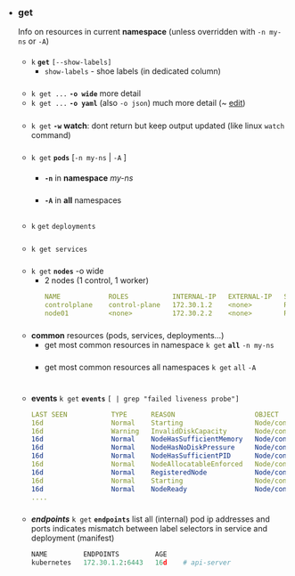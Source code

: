 
- ### get
    Info on resources in current **namespace** (unless overridden with `-n my-ns` or `-A`)
    ####
    
    - `k` **`get`** `[--show-labels]`
        - `show-labels` - shoe labels (in dedicated column)
    #####
    - `k get ...` **`-o wide`** 
        more detail 
    - `k get ...` **`-o yaml`** (also `-o json`)
        much more detail (~  [edit](../modify/edit.md))
    #####
    - `k get` **`-w`**
        **watch**: dont return but keep output updated (like linux `watch` command)

    ###

    #####
    - `k get` **`pods`** [`-n my-ns` | `-A` ]  

        ####
        - **`-n`**  in **namespace** *my-ns*
            
        #####      
        -  **`-A`** in **all** namespaces
                    

        ##       
    - `k` `get` `deployments`
    #####   
    - `k get services `

    #####
    - `k get` **`nodes`** -o wide
        - 2 nodes (1 control, 1 worker)
            ```yaml
            NAME            ROLES           INTERNAL-IP   EXTERNAL-IP   STATUS   VERSION   AGE  OS-IMAGE             KERNEL-VERSION      CONTAINER-RUNTIME
            controlplane    control-plane   172.30.1.2    <none>        Ready    v1.29.0   19d  Ubuntu 20.04.5 LTS   5.4.0-131-generic   containerd://1.7.13
            node01          <none>          172.30.2.2    <none>        Ready    v1.29.0   19d  Ubuntu 20.04.5 LTS   5.4.0-131-generic   containerd://1.7.13
            ```

    ###
    - **common** resources (pods, services, deployments...)
        - get most common resources in namespace
            `k get` **`all`** `-n my-ns`
        ###
        - get most common resources all namespaces
            `k get` `all` `-A`

    #
    - **events** 
        `k get` **`events`** `[ | grep "failed liveness probe"]`

        ```yaml
        LAST SEEN           TYPE      REASON                    OBJECT              MESSAGE
        16d                 Normal    Starting                  Node/controlplane   Starting kubelet.
        16d                 Warning   InvalidDiskCapacity       Node/controlplane   invalid capacity 0 on image filesystem
        16d                 Normal    NodeHasSufficientMemory   Node/controlplane   Node controlplane status is now: NodeHasSufficientMemory
        16d                 Normal    NodeHasNoDiskPressure     Node/controlplane   Node controlplane status is now: NodeHasNoDiskPressure
        16d                 Normal    NodeHasSufficientPID      Node/controlplane   Node controlplane status is now: NodeHasSufficientPID
        16d                 Normal    NodeAllocatableEnforced   Node/controlplane   Updated Node Allocatable limit across pods
        16d                 Normal    RegisteredNode            Node/controlplane   Node controlplane event: Registered Node controlplane in Controller
        16d                 Normal    Starting                  Node/controlplane   
        16d                 Normal    NodeReady                 Node/controlplane   Node controlplane status is now: NodeReady
        ....
        ```
    ###
    - ***endpoints*** 
        `k get` **`endpoints`**
        list all (internal) pod ip addresses and ports
        <none> indicates mismatch between label selectors in service and deployment (manifest)      
        ```python
        NAME         ENDPOINTS         AGE
        kubernetes   172.30.1.2:6443   16d    # api-server
        ```

